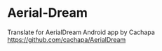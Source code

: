 # Aerial-Dream
Translate for AerialDream Android app by Cachapa
https://github.com/cachapa/AerialDream
